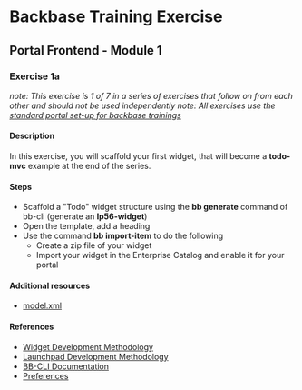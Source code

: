# Backbase Training Exercise

## Portal Frontend - Module 1

### Exercise 1a

_note: This exercise is 1 of 7 in a series of exercises that follow on from each other and should not be used independently_
_note: All exercises use the [standard portal set-up for backbase trainings](https://my.backbase.com/resources/how-to-guides/getting-your-first-launchpad-based-portal-set-up/)_

#### Description

In this exercise, you will scaffold your first widget, that will become a **todo-mvc** example at the end of the series.

#### Steps

 - Scaffold a "Todo" widget structure using the **bb generate** command of bb-cli (generate an **lp56-widget**)
 - Open the template, add a heading
 - Use the command **bb import-item** to do the following
    - Create a zip file of your widget
    - Import your widget in the Enterprise Catalog and enable it for your portal

#### Additional resources

 - [model.xml](model.xml)

#### References

 - [Widget Development Methodology](https://github.com/Backbase/methodology-widget-development)
 - [Launchpad Development Methodology](https://github.com/Backbase/methodology-launchpad-development)
 - [BB-CLI Documentation](https://www.npmjs.com/package/bb-cli)
 - [Preferences](https://my.backbase.com/resources/documentation/portal/5.5.1.1/refc_gnam_preferences.html)
